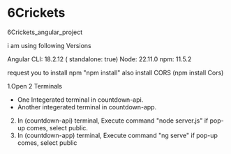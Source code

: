 # 6Crickets
6Crickets_angular_project

i am using following Versions 

Angular CLI: 18.2.12 ( standalone: true)
Node: 22.11.0
npm: 11.5.2

request you to install npm "npm install"
also install CORS (npm install Cors)


1.Open 2 Terminals
   - One Integerated terminal in countdown-api.
   - Another integerated terminal in countdown-app.
2. In (countdown-api) terminal, Execute command "node server.js" if pop-up comes, select public.
3. In (countdown-app) terminal, Execute command "ng serve" if pop-up comes, select public  


<!-- In Codespace this is already created access this "solid space guacamole"

1. Open 2 Terminals
   - One Integerated terminal in countdown-api.
   - Another integerated terminal in countdown-app.
2. In (countdown-api) terminal, Execute command "node server.js" if pop-up comes, select public.
3. In (countdown-app) terminal, Execute command "npx ng serve" if pop-up comes, select public
4. Go to Ports, go on the 4200 link! -->
